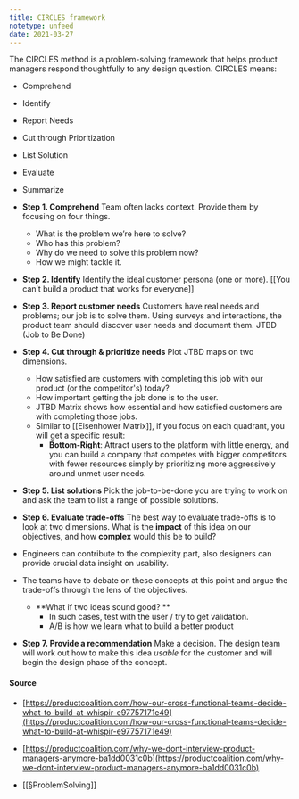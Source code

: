 ```yaml
---
title: CIRCLES framework
notetype: unfeed
date: 2021-03-27
---
```


The CIRCLES method is a problem-solving framework that helps product managers respond thoughtfully to any design question. CIRCLES means: 

- Comprehend
- Identify
- Report Needs
- Cut through Prioritization 
- List Solution
- Evaluate
- Summarize

- **Step 1. Comprehend** Team often lacks context. Provide them by focusing on four things. 
	- What is the problem we’re here to solve? 
	- Who has this problem? 
	- Why do we need to solve this problem now?
	- How we might tackle it. 

- **Step 2. Identify** Identify the ideal customer persona (one or more). [[You can’t build a product that works for everyone]]

- **Step 3. Report customer needs** Customers have real needs and problems; our job is to solve them. Using surveys and interactions, the product team should discover user needs and document them. JTBD (Job to Be Done)

- **Step 4. Cut through & prioritize needs** Plot JTBD maps on two dimensions.
	- How satisfied are customers with completing this job with our product (or the competitor's) today?
	-  How important getting the job done is to the user.
	- JTBD Matrix shows how essential and how satisfied customers are with completing those jobs.
	- Similar to [[Eisenhower Matrix]], if you focus on each quadrant, you will get a specific result: 
		- **Bottom-Right**: Attract users to the platform with little energy, and you can build a company that competes with bigger competitors with fewer resources simply by prioritizing more aggressively around unmet user needs.

- **Step 5. List solutions** Pick the job-to-be-done you are trying to work on and ask the team to list a range of possible solutions.

- **Step 6. Evaluate trade-offs** The best way to evaluate trade-offs is to look at two dimensions. What is the **impact** of this idea on our objectives, and how **complex** would this be to build?
- Engineers can contribute to the complexity part, also designers can provide crucial data insight on usability.
- The teams have to debate on these concepts at this point and argue the trade-offs through the lens of the objectives.
	- **What if two ideas sound good? ** 
		- In such cases, test with the user / try to get validation.
		- A/B is how we learn what to build a better product

- **Step 7. Provide a recommendation** Make a decision. The design team will work out how to make this idea _usable_ for the customer and will begin the design phase of the concept.

#### Source
-  [https://productcoalition.com/how-our-cross-functional-teams-decide-what-to-build-at-whispir-e97757171e49](https://productcoalition.com/how-our-cross-functional-teams-decide-what-to-build-at-whispir-e97757171e49)

-  [https://productcoalition.com/why-we-dont-interview-product-managers-anymore-ba1dd0031c0b](https://productcoalition.com/why-we-dont-interview-product-managers-anymore-ba1dd0031c0b)
- [[§ProblemSolving]]